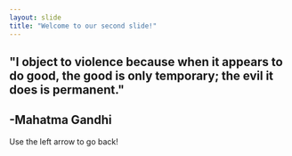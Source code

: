 ```yaml
---
layout: slide
title: "Welcome to our second slide!"
---
```

## "I object to violence because when it appears to do good, the good is only temporary; the evil it does is permanent." ##

## -Mahatma Gandhi ##

Use the left arrow to go back!